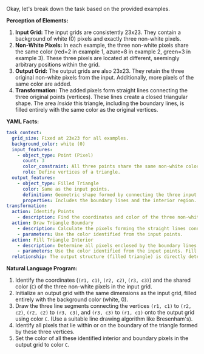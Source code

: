 Okay, let's break down the task based on the provided examples.

**Perception of Elements:**

1.  **Input Grid:** The input grids are consistently 23x23. They contain a background of white (0) pixels and exactly three non-white pixels.
2.  **Non-White Pixels:** In each example, the three non-white pixels share the same color (red=2 in example 1, azure=8 in example 2, green=3 in example 3). These three pixels are located at different, seemingly arbitrary positions within the grid.
3.  **Output Grid:** The output grids are also 23x23. They retain the three original non-white pixels from the input. Additionally, more pixels of the same color are added.
4.  **Transformation:** The added pixels form straight lines connecting the three original points (vertices). These lines create a closed triangular shape. The area *inside* this triangle, including the boundary lines, is filled entirely with the same color as the original vertices.

**YAML Facts:**


```yaml
task_context:
  grid_size: Fixed at 23x23 for all examples.
  background_color: white (0)
  input_features:
    - object_type: Point (Pixel)
      count: 3
      color_constraint: All three points share the same non-white color.
      role: Define vertices of a triangle.
  output_features:
    - object_type: Filled Triangle
      color: Same as the input points.
      definition: Geometric shape formed by connecting the three input points and filling the enclosed area.
      properties: Includes the boundary lines and the interior region.
transformation:
  action: Identify Points
    - description: Find the coordinates and color of the three non-white pixels in the input.
  action: Draw Triangle Boundary
    - description: Calculate the pixels forming the straight lines connecting the three identified points pairwise.
    - parameters: Use the color identified from the input points.
  action: Fill Triangle Interior
    - description: Determine all pixels enclosed by the boundary lines drawn in the previous step.
    - parameters: Use the color identified from the input points. Fill includes the boundary pixels themselves.
  relationship: The output structure (filled triangle) is directly determined by the location and color of the three input points.
```


**Natural Language Program:**

1.  Identify the coordinates (`(r1, c1)`, `(r2, c2)`, `(r3, c3)`) and the shared color (`C`) of the three non-white pixels in the input grid.
2.  Initialize an output grid with the same dimensions as the input grid, filled entirely with the background color (white, 0).
3.  Draw the three line segments connecting the vertices `(r1, c1)` to `(r2, c2)`, `(r2, c2)` to `(r3, c3)`, and `(r3, c3)` to `(r1, c1)` onto the output grid using color `C`. (Use a suitable line drawing algorithm like Bresenham's).
4.  Identify all pixels that lie within or on the boundary of the triangle formed by these three vertices.
5.  Set the color of all these identified interior and boundary pixels in the output grid to color `C`.